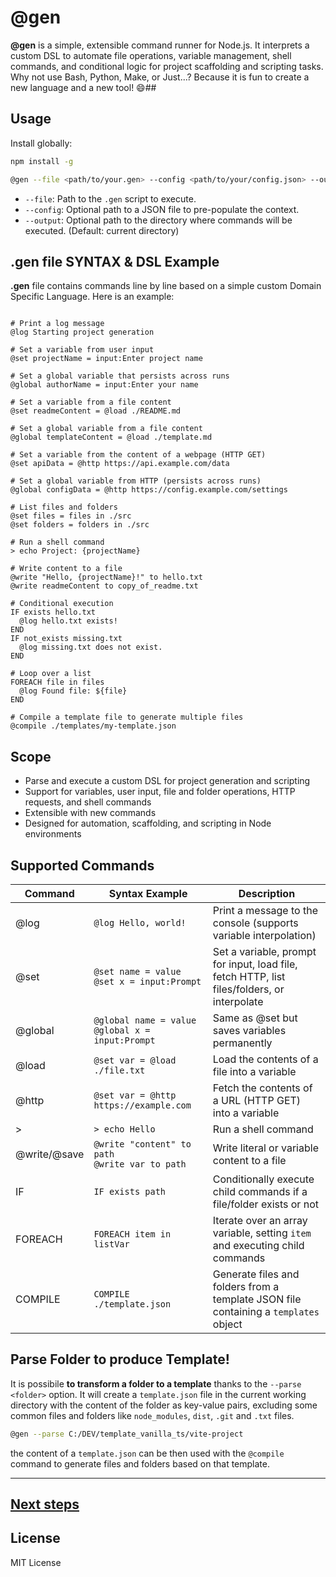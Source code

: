 # @gen

**@gen** is a simple, extensible command runner for Node.js. It interprets a custom DSL to automate file operations, variable management, shell commands, and conditional logic for project scaffolding and scripting tasks. Why not use Bash, Python, Make, or Just...? Because it is fun to create a new language and a new tool! 😄##


## Usage

Install globally:
```bash
npm install -g 
```

```bash
@gen --file <path/to/your.gen> --config <path/to/your/config.json> --output <path/to/output/dir>
```

- `--file`: Path to the `.gen` script to execute.
- `--config`: Optional path to a JSON file to pre-populate the context.
- `--output`: Optional path to the directory where commands will be executed. (Default: current directory)

## .gen file SYNTAX & DSL Example
**.gen** file contains commands line by line based on a simple custom Domain Specific Language. Here is an example:
```plaintext

# Print a log message
@log Starting project generation

# Set a variable from user input
@set projectName = input:Enter project name

# Set a global variable that persists across runs
@global authorName = input:Enter your name

# Set a variable from a file content
@set readmeContent = @load ./README.md

# Set a global variable from a file content
@global templateContent = @load ./template.md

# Set a variable from the content of a webpage (HTTP GET)
@set apiData = @http https://api.example.com/data

# Set a global variable from HTTP (persists across runs)
@global configData = @http https://config.example.com/settings

# List files and folders
@set files = files in ./src
@set folders = folders in ./src

# Run a shell command
> echo Project: {projectName}

# Write content to a file
@write "Hello, {projectName}!" to hello.txt
@write readmeContent to copy_of_readme.txt

# Conditional execution
IF exists hello.txt
  @log hello.txt exists!
END
IF not_exists missing.txt
  @log missing.txt does not exist.
END

# Loop over a list
FOREACH file in files
  @log Found file: ${file}
END

# Compile a template file to generate multiple files
@compile ./templates/my-template.json
```

## Scope
- Parse and execute a custom DSL for project generation and scripting
- Support for variables, user input, file and folder operations, HTTP requests, and shell commands
- Extensible with new commands
- Designed for automation, scaffolding, and scripting in Node environments

## Supported Commands

| Command    | Syntax Example                                 | Description                                                                                 |
|------------|------------------------------------------------|---------------------------------------------------------------------------------------------|
| @log       | `@log Hello, world!`                           | Print a message to the console (supports variable interpolation)                            |
| @set       | `@set name = value`<br>`@set x = input:Prompt`   | Set a variable, prompt for input, load file, fetch HTTP, list files/folders, or interpolate |
| @global    | `@global name = value`<br>`@global x = input:Prompt`   | Same as @set but saves variables permanently |
| @load      | `@set var = @load ./file.txt`                  | Load the contents of a file into a variable                                                 |
| @http      | `@set var = @http https://example.com`         | Fetch the contents of a URL (HTTP GET) into a variable                                      |
| >          | `> echo Hello`                                 | Run a shell command                                                                         |
| @write/@save | `@write "content" to path`<br>`@write var to path` | Write literal or variable content to a file                                                 |
| IF         | `IF exists path`                               | Conditionally execute child commands if a file/folder exists or not                          |
| FOREACH    | `FOREACH item in listVar`                      | Iterate over an array variable, setting `item` and executing child commands                 |
| COMPILE    | `COMPILE ./template.json`                      | Generate files and folders from a template JSON file containing a `templates` object        |


## Parse Folder to produce Template!
It is possibile **to transform a folder to a template** thanks to the `--parse <folder>` option. It will create a `template.json` file in the current working directory with the content of the folder as key-value pairs, excluding some common files and folders like `node_modules`, `dist`, `.git` and `.txt` files.
```bash
@gen --parse C:/DEV/template_vanilla_ts/vite-project
```
the content of a `template.json` can be then used with the `@compile` command to generate files and folders based on that template.

---

## [Next steps](./doc/TODO.md)


## License
MIT License